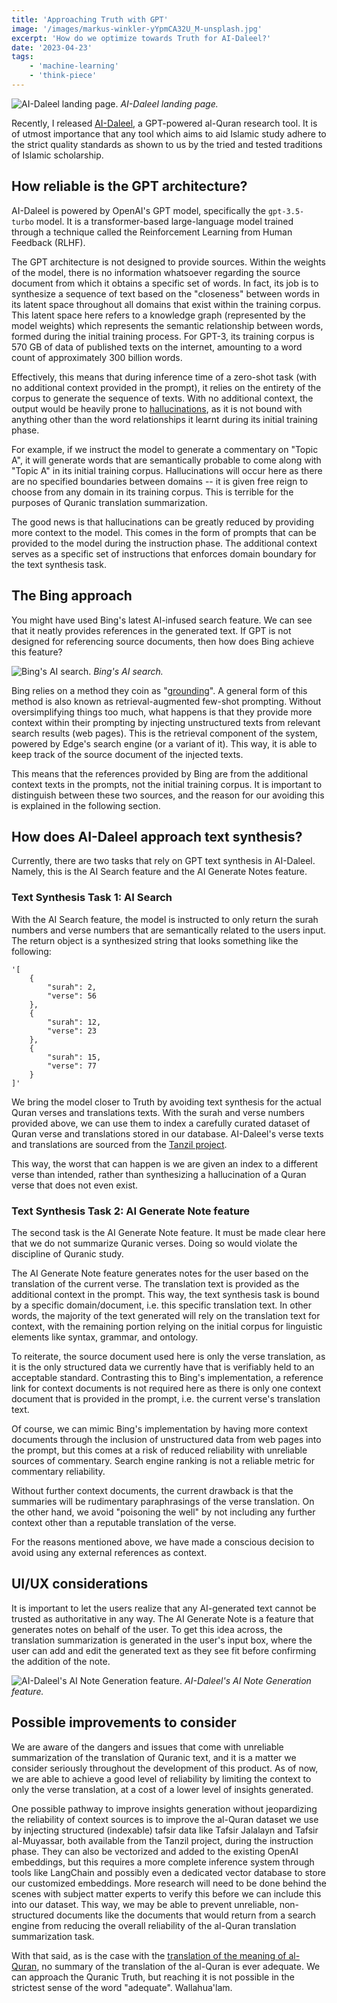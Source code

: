 ```yaml
---
title: 'Approaching Truth with GPT'
image: '/images/markus-winkler-yYpmCA32U_M-unsplash.jpg'
excerpt: 'How do we optimize towards Truth for AI-Daleel?'
date: '2023-04-23'
tags: 
    - 'machine-learning'
    - 'think-piece'
---
```


![AI-Daleel landing page.](/images/ai-daleel-landing-page.jpg)
*AI-Daleel landing page.*

Recently, I released [AI-Daleel](https://www.ai-daleel.com/), a GPT-powered al-Quran research tool. It is of utmost importance that any tool which aims to aid Islamic study adhere to the strict quality standards as shown to us by the tried and tested traditions of Islamic scholarship.

## How reliable is the GPT architecture?
AI-Daleel is powered by OpenAI's GPT model, specifically the `gpt-3.5-turbo` model. It is a transformer-based large-language model trained through a technique called the Reinforcement Learning from Human Feedback (RLHF).

The GPT architecture is not designed to provide sources. Within the weights of the model, there is no information whatsoever regarding the source document from which it obtains a specific set of words. In fact, its job is to synthesize a sequence of text based on the "closeness" between words in its latent space throughout all domains that exist within the training corpus. This latent space here refers to a knowledge graph (represented by the model weights) which represents the semantic relationship between words, formed during the initial training process. For GPT-3, its training corpus is 570 GB of data of published texts on the internet, amounting to a word count of approximately 300 billion words.

Effectively, this means that during inference time of a zero-shot task (with no additional context provided in the prompt), it relies on the entirety of the corpus to generate the sequence of texts. With no additional context, the output would be heavily prone to [hallucinations](https://en.wikipedia.org/wiki/Hallucination_(artificial_intelligence)), as it is not bound with anything other than the word relationships it learnt during its initial training phase.

For example, if we instruct the model to generate a commentary on "Topic A", it will generate words that are semantically probable to come along with "Topic A" in its initial training corpus. Hallucinations will occur here as there are no specified boundaries between domains -- it is given free reign to choose from any domain in its training corpus. This is terrible for the purposes of Quranic translation summarization.

The good news is that hallucinations can be greatly reduced by providing more context to the model. This comes in the form of prompts that can be provided to the model during the instruction phase. The additional context serves as a specific set of instructions that enforces domain boundary for the text synthesis task.

## The Bing approach
You might have used Bing's latest AI-infused search feature. We can see that it neatly provides references in the generated text. If GPT is not designed for referencing source documents, then how does Bing achieve this feature?

![Bing's AI search.](/images/bing-ai.jpg)
*Bing's AI search.*

Bing relies on a method they coin as "[grounding](https://www.searchenginejournal.com/how-bing-ai-search-uses-web-content/480643/)". A general form of this method is also known as retrieval-augmented few-shot prompting. Without oversimplifying things too much, what happens is that they provide more context within their prompting by injecting unstructured texts from relevant search results (web pages). This is the retrieval component of the system, powered by Edge's search engine (or a variant of it). This way, it is able to keep track of the source document of the injected texts. 

This means that the references provided by Bing are from the additional context texts in the prompts, not the initial training corpus. It is important to distinguish between these two sources, and the reason for our avoiding this is explained in the following section.

## How does AI-Daleel approach text synthesis?
Currently, there are two tasks that rely on GPT text synthesis in AI-Daleel. Namely, this is the AI Search feature and the AI Generate Notes feature.

### Text Synthesis Task 1: AI Search
With the AI Search feature, the model is instructed to only return the surah numbers and verse numbers that are semantically related to the users input. The return object is a synthesized string that looks something like the following:

```
'[
    {
        "surah": 2,
        "verse": 56
    },
    {
        "surah": 12,
        "verse": 23
    },
    {
        "surah": 15,
        "verse": 77
    }
]'
```

We bring the model closer to Truth by avoiding text synthesis for the actual Quran verses and translations texts. With the surah and verse numbers provided above, we can use them to index a carefully curated dataset of Quran verse and translations stored in our database. AI-Daleel's verse texts and translations are sourced from the [Tanzil project](https://tanzil.net/docs/). 

This way, the worst that can happen is we are given an index to a different verse than intended, rather than synthesizing a hallucination of a Quran verse that does not even exist.

### Text Synthesis Task 2: AI Generate Note feature
The second task is the AI Generate Note feature. It must be made clear here that we do not summarize Quranic verses. Doing so would violate the discipline of Quranic study.

The AI Generate Note feature generates notes for the user based on the translation of the current verse. The translation text is provided as the additional context in the prompt. This way, the text synthesis task is bound by a specific domain/document, i.e. this specific translation text. In other words, the majority of the text generated will rely on the translation text for context, with the remaining portion relying on the initial corpus for linguistic elements like syntax, grammar, and ontology.

To reiterate, the source document used here is only the verse translation, as it is the only structured data we currently have that is verifiably held to an acceptable standard. Contrasting this to Bing's implementation, a reference link for context documents is not required here as there is only one context document that is provided in the prompt, i.e. the current verse's translation text.

Of course, we can mimic Bing's implementation by having more context documents through the inclusion of unstructured data from web pages into the prompt, but this comes at a risk of reduced reliability with unreliable sources of commentary. Search engine ranking is not a reliable metric for commentary reliability.

Without further context documents, the current drawback is that the summaries will be rudimentary paraphrasings of the verse translation. On the other hand, we avoid "poisoning the well" by not including any further context other than a reputable translation of the verse. 

For the reasons mentioned above, we have made a conscious decision to avoid using any external references as context.

## UI/UX considerations
It is important to let the users realize that any AI-generated text cannot be trusted as authoritative in any way. The AI Generate Note is a feature that generates notes on behalf of the user. To get this idea across, the translation summarization is generated in the user's input box, where the user can add and edit the generated text as they see fit before confirming the addition of the note.

![AI-Daleel's AI Note Generation feature.](/images/aai-daleel-notes-generation.jpg)
*AI-Daleel's AI Note Generation feature.*

## Possible improvements to consider
We are aware of the dangers and issues that come with unreliable summarization of the translation of Quranic text, and it is a matter we consider seriously throughout the development of this product. As of now, we are able to achieve a good level of reliability by limiting the context to only the verse translation, at a cost of a lower level of insights generated.

One possible pathway to improve insights generation without jeopardizing the reliability of context sources is to improve the al-Quran dataset we use by injecting structured (indexable) tafsir data like Tafsir Jalalayn and Tafsir al-Muyassar, both available from the Tanzil project, during the instruction phase. They can also be vectorized and added to the existing OpenAI embeddings, but this requires a more complete inference system through tools like LangChain and possibly even a dedicated vector database to store our customized embeddings. More research will need to be done behind the scenes with subject matter experts to verify this before we can include this into our dataset. This way, we may be able to prevent unreliable, non-structured documents like the documents that would return from a search engine from reducing the overall reliability of the al-Quran translation summarization task.

With that said, as is the case with the [translation of the meaning of al-Quran](https://www.researchgate.net/publication/273349216_UnTranslatability_of_the_Qur%27an_A_Theoretical_Perspective), no summary of the translation of the al-Quran is ever adequate. We can approach the Quranic Truth, but reaching it is not possible in the strictest sense of the word "adequate". Wallahua'lam.